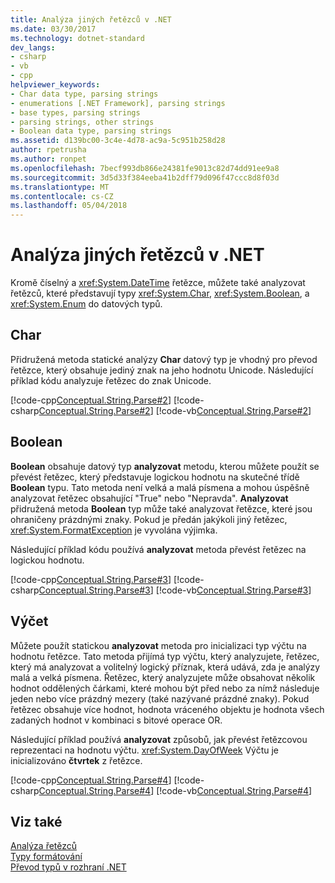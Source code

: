 ```yaml
---
title: Analýza jiných řetězců v .NET
ms.date: 03/30/2017
ms.technology: dotnet-standard
dev_langs:
- csharp
- vb
- cpp
helpviewer_keywords:
- Char data type, parsing strings
- enumerations [.NET Framework], parsing strings
- base types, parsing strings
- parsing strings, other strings
- Boolean data type, parsing strings
ms.assetid: d139bc00-3c4e-4d78-ac9a-5c951b258d28
author: rpetrusha
ms.author: ronpet
ms.openlocfilehash: 7becf993db866e24381fe9013c82d74dd91ee9a8
ms.sourcegitcommit: 3d5d33f384eeba41b2dff79d096f47ccc8d8f03d
ms.translationtype: MT
ms.contentlocale: cs-CZ
ms.lasthandoff: 05/04/2018
---
```

# <a name="parsing-other-strings-in-net"></a>Analýza jiných řetězců v .NET
Kromě číselný a <xref:System.DateTime> řetězce, můžete také analyzovat řetězců, které představují typy <xref:System.Char>, <xref:System.Boolean>, a <xref:System.Enum> do datových typů.  
  
## <a name="char"></a>Char  
 Přidružená metoda statické analýzy **Char** datový typ je vhodný pro převod řetězce, který obsahuje jediný znak na jeho hodnotu Unicode. Následující příklad kódu analyzuje řetězec do znak Unicode.  
  
 [!code-cpp[Conceptual.String.Parse#2](../../../samples/snippets/cpp/VS_Snippets_CLR/conceptual.string.parse/cpp/parse.cpp#2)]
 [!code-csharp[Conceptual.String.Parse#2](../../../samples/snippets/csharp/VS_Snippets_CLR/conceptual.string.parse/cs/parse.cs#2)]
 [!code-vb[Conceptual.String.Parse#2](../../../samples/snippets/visualbasic/VS_Snippets_CLR/conceptual.string.parse/vb/parse.vb#2)]  
  
## <a name="boolean"></a>Boolean  
 **Boolean** obsahuje datový typ **analyzovat** metodu, kterou můžete použít se převést řetězec, který představuje logickou hodnotu na skutečné třídě **Boolean** typu. Tato metoda není velká a malá písmena a mohou úspěšně analyzovat řetězec obsahující "True" nebo "Nepravda". **Analyzovat** přidružená metoda **Boolean** typ může také analyzovat řetězce, které jsou ohraničeny prázdnými znaky. Pokud je předán jakýkoli jiný řetězec, <xref:System.FormatException> je vyvolána výjimka.  
  
 Následující příklad kódu používá **analyzovat** metoda převést řetězec na logickou hodnotu.  
  
 [!code-cpp[Conceptual.String.Parse#3](../../../samples/snippets/cpp/VS_Snippets_CLR/conceptual.string.parse/cpp/parse.cpp#3)]
 [!code-csharp[Conceptual.String.Parse#3](../../../samples/snippets/csharp/VS_Snippets_CLR/conceptual.string.parse/cs/parse.cs#3)]
 [!code-vb[Conceptual.String.Parse#3](../../../samples/snippets/visualbasic/VS_Snippets_CLR/conceptual.string.parse/vb/parse.vb#3)]  
  
## <a name="enumeration"></a>Výčet  
 Můžete použít statickou **analyzovat** metoda pro inicializaci typ výčtu na hodnotu řetězce. Tato metoda přijímá typ výčtu, který analyzujete, řetězec, který má analyzovat a volitelný logický příznak, která udává, zda je analýzy malá a velká písmena. Řetězec, který analyzujete může obsahovat několik hodnot oddělených čárkami, které mohou být před nebo za nímž následuje jeden nebo více prázdný mezery (také nazývané prázdné znaky). Pokud řetězec obsahuje více hodnot, hodnota vráceného objektu je hodnota všech zadaných hodnot v kombinaci s bitové operace OR.  
  
 Následující příklad používá **analyzovat** způsobů, jak převést řetězcovou reprezentaci na hodnotu výčtu. <xref:System.DayOfWeek> Výčtu je inicializováno **čtvrtek** z řetězce.  
  
 [!code-cpp[Conceptual.String.Parse#4](../../../samples/snippets/cpp/VS_Snippets_CLR/conceptual.string.parse/cpp/parse.cpp#4)]
 [!code-csharp[Conceptual.String.Parse#4](../../../samples/snippets/csharp/VS_Snippets_CLR/conceptual.string.parse/cs/parse.cs#4)]
 [!code-vb[Conceptual.String.Parse#4](../../../samples/snippets/visualbasic/VS_Snippets_CLR/conceptual.string.parse/vb/parse.vb#4)]  
  
## <a name="see-also"></a>Viz také  
 [Analýza řetězců](../../../docs/standard/base-types/parsing-strings.md)  
 [Typy formátování](../../../docs/standard/base-types/formatting-types.md)  
 [Převod typů v rozhraní .NET](../../../docs/standard/base-types/type-conversion.md)
